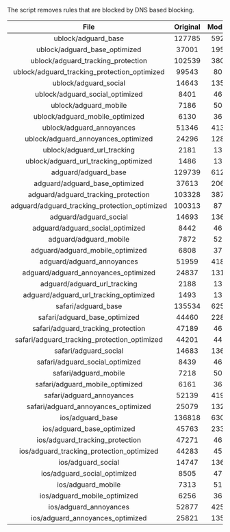 The script removes rules that are blocked by DNS based blocking.


| File | Original | Modified |
|:----:|:-----:|:-----:|
| ublock/adguard_base | 127785 | 59227 |
| ublock/adguard_base_optimized | 37001 | 19599 |
| ublock/adguard_tracking_protection | 102539 | 38042 |
| ublock/adguard_tracking_protection_optimized | 99543 | 8067 |
| ublock/adguard_social | 14643 | 13581 |
| ublock/adguard_social_optimized | 8401 | 4654 |
| ublock/adguard_mobile | 7186 | 5049 |
| ublock/adguard_mobile_optimized | 6130 | 3611 |
| ublock/adguard_annoyances | 51346 | 41302 |
| ublock/adguard_annoyances_optimized | 24296 | 12837 |
| ublock/adguard_url_tracking | 2181 | 1328 |
| ublock/adguard_url_tracking_optimized | 1486 | 1325 |
| adguard/adguard_base | 129739 | 61250 |
| adguard/adguard_base_optimized | 37613 | 20645 |
| adguard/adguard_tracking_protection | 103328 | 38771 |
| adguard/adguard_tracking_protection_optimized | 100313 | 8780 |
| adguard/adguard_social | 14693 | 13638 |
| adguard/adguard_social_optimized | 8442 | 4698 |
| adguard/adguard_mobile | 7872 | 5229 |
| adguard/adguard_mobile_optimized | 6808 | 3784 |
| adguard/adguard_annoyances | 51959 | 41853 |
| adguard/adguard_annoyances_optimized | 24837 | 13133 |
| adguard/adguard_url_tracking | 2188 | 1335 |
| adguard/adguard_url_tracking_optimized | 1493 | 1332 |
| safari/adguard_base | 135534 | 62501 |
| safari/adguard_base_optimized | 44460 | 22894 |
| safari/adguard_tracking_protection | 47189 | 4640 |
| safari/adguard_tracking_protection_optimized | 44201 | 4492 |
| safari/adguard_social | 14683 | 13622 |
| safari/adguard_social_optimized | 8439 | 4685 |
| safari/adguard_mobile | 7218 | 5085 |
| safari/adguard_mobile_optimized | 6161 | 3641 |
| safari/adguard_annoyances | 52139 | 41956 |
| safari/adguard_annoyances_optimized | 25079 | 13211 |
| ios/adguard_base | 136818 | 63006 |
| ios/adguard_base_optimized | 45763 | 23398 |
| ios/adguard_tracking_protection | 47271 | 4648 |
| ios/adguard_tracking_protection_optimized | 44283 | 4500 |
| ios/adguard_social | 14747 | 13660 |
| ios/adguard_social_optimized | 8505 | 4705 |
| ios/adguard_mobile | 7313 | 5129 |
| ios/adguard_mobile_optimized | 6256 | 3682 |
| ios/adguard_annoyances | 52877 | 42584 |
| ios/adguard_annoyances_optimized | 25821 | 13521 |